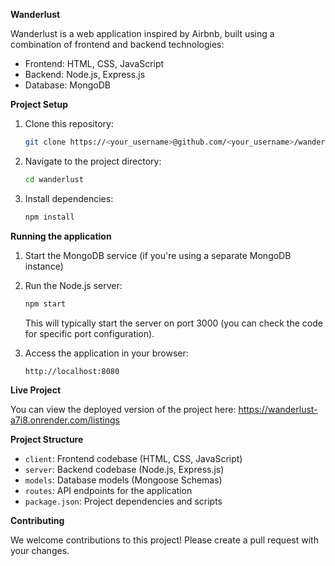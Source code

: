 **Wanderlust**

Wanderlust is a web application inspired by Airbnb, built using a combination of frontend and backend technologies:

- Frontend: HTML, CSS, JavaScript
- Backend: Node.js, Express.js
- Database: MongoDB

**Project Setup**

1. Clone this repository:

   ```bash
   git clone https://<your_username>@github.com/<your_username>/wanderlust.git
   ```

2. Navigate to the project directory:

   ```bash
   cd wanderlust
   ```

3. Install dependencies:

   ```bash
   npm install
   ```

**Running the application**

1. Start the MongoDB service (if you're using a separate MongoDB instance)

2. Run the Node.js server:

   ```bash
   npm start
   ```

   This will typically start the server on port 3000 (you can check the code for specific port configuration).

3. Access the application in your browser:

   ```
   http://localhost:8080
   ```

**Live Project**

You can view the deployed version of the project here: https://wanderlust-a7i8.onrender.com/listings

**Project Structure**

- `client`: Frontend codebase (HTML, CSS, JavaScript)
- `server`: Backend codebase (Node.js, Express.js)
- `models`: Database models (Mongoose Schemas)
- `routes`: API endpoints for the application
- `package.json`: Project dependencies and scripts

**Contributing**

We welcome contributions to this project! Please create a pull request with your changes.
